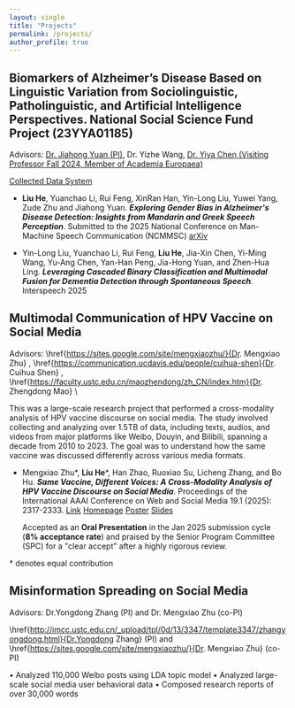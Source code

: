 ```yaml
---
layout: single
title: "Projects"
permalink: /projects/
author_profile: true
---
```

 

Biomarkers of Alzheimer’s Disease Based on Linguistic Variation from Sociolinguistic, Patholinguistic, and Artificial Intelligence Perspectives. National Social Science Fund Project (23YYA01185)
------

Advisors: [Dr. Jiahong Yuan (PI)](https://scholar.google.com/citations?user=jbbXJOkAAAAJ&hl=en), Dr. Yizhe Wang, [Dr. Yiya Chen (Visiting Professor Fall 2024, Member of Academia Europaea)](https://www.ae-info.org/ae/Member/Chen_Yiya)

[Collected Data System](https://www.ustcphonetics.cloud/main)




- **Liu He**, Yuanchao Li, Rui Feng, XinRan Han, Yin-Long Liu, Yuwei Yang, Zude Zhu and Jiahong Yuan. ***Exploring Gender Bias in Alzheimer's Disease Detection: Insights from Mandarin and Greek Speech Perception***. Submitted to the 2025 National Conference on Man-Machine Speech Communication (NCMMSC)  [arXiv](https://arxiv.org/abs/2507.12356) 

- Yin-Long Liu, Yuanchao Li, Rui Feng, **Liu He**, Jia-Xin Chen, Yi-Ming Wang, Yu-Ang Chen, Yan-Han Peng, Jia-Hong Yuan, and Zhen-Hua Ling. ***Leveraging Cascaded Binary Classification and Multimodal Fusion for Dementia Detection through Spontaneous Speech***. Interspeech 2025



Multimodal Communication of HPV Vaccine on Social Media
------

Advisors: \href{https://sites.google.com/site/mengxiaozhu/}{Dr. Mengxiao Zhu} , \href{https://communication.ucdavis.edu/people/cuihua-shen}{Dr. Cuihua Shen} , \href{https://faculty.ustc.edu.cn/maozhendong/zh_CN/index.htm}{Dr. Zhengdong Mao} \\


This was a large-scale research project that performed a cross-modality analysis of HPV vaccine discourse on social media. The study involved collecting and analyzing over 1.5TB of data, including texts, audios, and videos from major platforms like Weibo, Douyin, and Bilibili, spanning a decade from 2010 to 2023. The goal was to understand how the same vaccine was discussed differently across various media formats.

- Mengxiao Zhu\*, **Liu He**\*, Han Zhao, Ruoxiao Su, Licheng Zhang, and Bo Hu. ***Same Vaccine, Different Voices: A Cross-Modality Analysis of HPV Vaccine Discourse on Social Media***. Proceedings of the International AAAI Conference on Web and Social Media 19.1 (2025): 2317-2333.  [Link](https://ojs.aaai.org/index.php/ICWSM/article/view/35936) [Homepage](https://heliumnm.github.io/same-vaccine-diff-voices/) [Poster](https://drive.google.com/file/d/1Xbokf3xGSPVwJTJttb0Vgr4Gx8r-_lH-/view?usp=share_link) [Slides](https://drive.google.com/file/d/1dqdZOOJwa60oTDkgdgjo1lWyzO-xthDQ/view?usp=share_link)

  Accepted as an **Oral Presentation** in the Jan 2025 submission cycle (**8% acceptance rate**) and praised by the Senior Program Committee (SPC) for a "clear accept" after a highly rigorous review.

 \* denotes equal contribution



 
Misinformation Spreading on Social Media
------

Advisors: Dr.Yongdong Zhang (PI) and Dr. Mengxiao Zhu (co-PI)

\href{http://imcc.ustc.edu.cn/_upload/tpl/0d/13/3347/template3347/zhangyongdong.html}{Dr.Yongdong Zhang} (PI) and \href{https://sites.google.com/site/mengxiaozhu/}{Dr. Mengxiao Zhu}  (co-PI)

• Analyzed 110,000 Weibo posts using LDA topic model
• Analyzed large-scale social media user behavioral data
• Composed research reports of over 30,000 words
